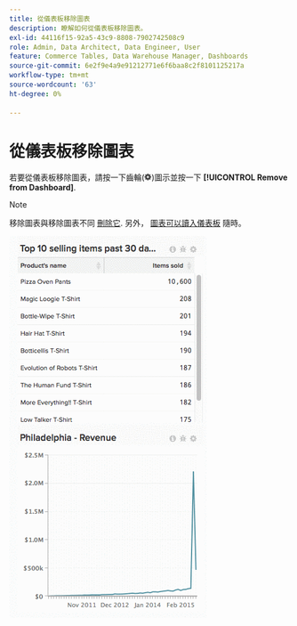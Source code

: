 ```yaml
---
title: 從儀表板移除圖表
description: 瞭解如何從儀表板移除圖表。
exl-id: 44116f15-92a5-43c9-8808-7902742508c9
role: Admin, Data Architect, Data Engineer, User
feature: Commerce Tables, Data Warehouse Manager, Dashboards
source-git-commit: 6e2f9e4a9e91212771e6f6baa8c2f8101125217a
workflow-type: tm+mt
source-wordcount: '63'
ht-degree: 0%

---
```


# 從儀表板移除圖表

若要從儀表板移除圖表，請按一下齒輪(![](../../assets/gear-icon.png))圖示並按一下 **[!UICONTROL Remove from Dashboard]**.

>[!NOTE]
>
>移除圖表與移除圖表不同 [刪除它](../../data-user/dashboards/delete-chart.md). 另外， [圖表可以讀入儀表板](../../data-user/dashboards/add-charts-dashboard.md) 隨時。

![移除圖表](../../assets/Removing_Charts_from_Dashboards.gif)
